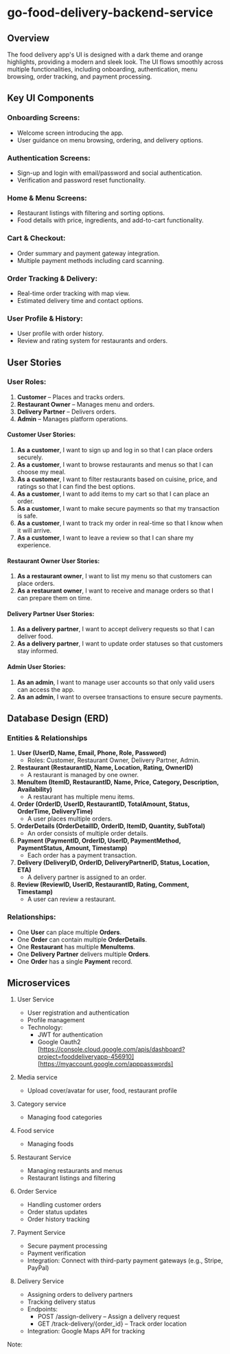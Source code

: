 # go-food-delivery-backend-service

## **Overview**

The food delivery app's UI is designed with a dark theme and orange highlights, providing a modern and sleek look. The UI flows smoothly across multiple functionalities, including onboarding, authentication, menu browsing, order tracking, and payment processing.

## **Key UI Components**

### **Onboarding Screens:**

- Welcome screen introducing the app.
- User guidance on menu browsing, ordering, and delivery options.

### **Authentication Screens:**

- Sign-up and login with email/password and social authentication.
- Verification and password reset functionality.

### **Home & Menu Screens:**

- Restaurant listings with filtering and sorting options.
- Food details with price, ingredients, and add-to-cart functionality.

### **Cart & Checkout:**

- Order summary and payment gateway integration.
- Multiple payment methods including card scanning.

### **Order Tracking & Delivery:**

- Real-time order tracking with map view.
- Estimated delivery time and contact options.

### **User Profile & History:**

- User profile with order history.
- Review and rating system for restaurants and orders.

## User Stories

### **User Roles:**

1. **Customer** – Places and tracks orders.
2. **Restaurant Owner** – Manages menu and orders.
3. **Delivery Partner** – Delivers orders.
4. **Admin** – Manages platform operations.

#### **Customer User Stories:**

1. **As a customer**, I want to sign up and log in so that I can place orders securely.
2. **As a customer**, I want to browse restaurants and menus so that I can choose my meal.
3. **As a customer**, I want to filter restaurants based on cuisine, price, and ratings so that I can find the best options.
4. **As a customer**, I want to add items to my cart so that I can place an order.
5. **As a customer**, I want to make secure payments so that my transaction is safe.
6. **As a customer**, I want to track my order in real-time so that I know when it will arrive.
7. **As a customer**, I want to leave a review so that I can share my experience.

#### **Restaurant Owner User Stories:**

1. **As a restaurant owner**, I want to list my menu so that customers can place orders.
2. **As a restaurant owner**, I want to receive and manage orders so that I can prepare them on time.

#### **Delivery Partner User Stories:**

1. **As a delivery partner**, I want to accept delivery requests so that I can deliver food.
2. **As a delivery partner**, I want to update order statuses so that customers stay informed.

#### **Admin User Stories:**

1. **As an admin**, I want to manage user accounts so that only valid users can access the app.
2. **As an admin**, I want to oversee transactions to ensure secure payments.

## Database Design (ERD)

### **Entities & Relationships**

1. **User (UserID, Name, Email, Phone, Role, Password)**
   - Roles: Customer, Restaurant Owner, Delivery Partner, Admin.
2. **Restaurant (RestaurantID, Name, Location, Rating, OwnerID)**
   - A restaurant is managed by one owner.
3. **MenuItem (ItemID, RestaurantID, Name, Price, Category, Description, Availability)**
   - A restaurant has multiple menu items.
4. **Order (OrderID, UserID, RestaurantID, TotalAmount, Status, OrderTime, DeliveryTime)**
   - A user places multiple orders.
5. **OrderDetails (OrderDetailID, OrderID, ItemID, Quantity, SubTotal)**
   - An order consists of multiple order details.
6. **Payment (PaymentID, OrderID, UserID, PaymentMethod, PaymentStatus, Amount, Timestamp)**
   - Each order has a payment transaction.
7. **Delivery (DeliveryID, OrderID, DeliveryPartnerID, Status, Location, ETA)**
   - A delivery partner is assigned to an order.
8. **Review (ReviewID, UserID, RestaurantID, Rating, Comment, Timestamp)**
   - A user can review a restaurant.

### **Relationships:**

- One **User** can place multiple **Orders**.
- One **Order** can contain multiple **OrderDetails**.
- One **Restaurant** has multiple **MenuItems**.
- One **Delivery Partner** delivers multiple **Orders**.
- One **Order** has a single **Payment** record.

## Microservices

1. User Service
   - User registration and authentication
   - Profile management
   - Technology:
     - JWT for authentication
     - Google Oauth2
         [https://console.cloud.google.com/apis/dashboard?project=fooddeliveryapp-456910]
         [https://myaccount.google.com/apppasswords]

2. Media service
   - Upload cover/avatar for user, food, restaurant profile

3. Category service
   - Managing food categories

4. Food service
   - Managing foods

5. Restaurant Service
   - Managing restaurants and menus
   - Restaurant listings and filtering

6. Order Service
   - Handling customer orders
   - Order status updates
   - Order history tracking

7. Payment Service
   - Secure payment processing
   - Payment verification
   - Integration: Connect with third-party payment gateways (e.g., Stripe, PayPal)

8. Delivery Service
   - Assigning orders to delivery partners
   - Tracking delivery status
   - Endpoints:
      - POST /assign-delivery – Assign a delivery request
      - GET /track-delivery/{order_id} – Track order location
   - Integration: Google Maps API for tracking

Note:
